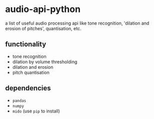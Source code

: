 # audio-api-python
a list of useful audio processing api like tone recognition, 'dilation and erosion of pitches', quantisation, etc.

functionality
---

- tone recognition
- dilation by volume thresholding
- dilation and erosion
- pitch quantisation

dependencies
---
- `pandas`
- `numpy`
- `mido` (use `pip` to install)
